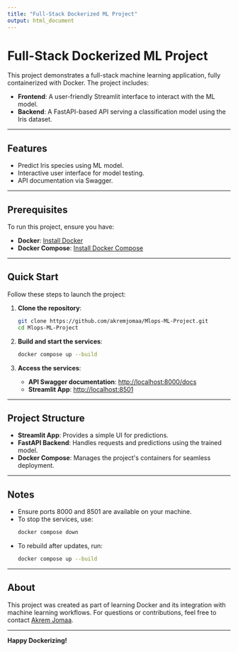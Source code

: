 ```yaml
---
title: "Full-Stack Dockerized ML Project"
output: html_document
---
```


# Full-Stack Dockerized ML Project

This project demonstrates a full-stack machine learning application, fully containerized with Docker. The project includes:

- **Frontend**: A user-friendly Streamlit interface to interact with the ML model.
- **Backend**: A FastAPI-based API serving a classification model using the Iris dataset.

---

## Features
- Predict Iris species using ML model.
- Interactive user interface for model testing.
- API documentation via Swagger.

---

## Prerequisites
To run this project, ensure you have:

- **Docker**: [Install Docker](https://docs.docker.com/get-docker/)
- **Docker Compose**: [Install Docker Compose](https://docs.docker.com/compose/install/)

---

## Quick Start
Follow these steps to launch the project:

1. **Clone the repository**:
   ```bash
   git clone https://github.com/akremjomaa/Mlops-ML-Project.git
   cd Mlops-ML-Project
   ```

2. **Build and start the services**:
   ```bash
   docker compose up --build
   ```

3. **Access the services**:
   - **API Swagger documentation**: [http://localhost:8000/docs](http://localhost:8000/docs)
   - **Streamlit App**: [http://localhost:8501](http://localhost:8501)

---

## Project Structure
- **Streamlit App**: Provides a simple UI for predictions.
- **FastAPI Backend**: Handles requests and predictions using the trained model.
- **Docker Compose**: Manages the project's containers for seamless deployment.

---

## Notes
- Ensure ports 8000 and 8501 are available on your machine.
- To stop the services, use:
   ```bash
   docker compose down
   ```
- To rebuild after updates, run:
   ```bash
   docker compose up --build
   ```

---

## About
This project was created as part of learning Docker and its integration with machine learning workflows. For questions or contributions, feel free to contact [Akrem Jomaa](https://github.com/akremjomaa).

---

**Happy Dockerizing!**
